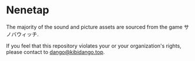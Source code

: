 # Nenetap
The majority of the sound and picture assets are sourced from the game サノバウィッチ.

If you feel that this repository violates your or your organization's rights, please contact to dango@kibidango.top.
